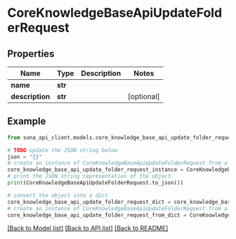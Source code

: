 # CoreKnowledgeBaseApiUpdateFolderRequest


## Properties

Name | Type | Description | Notes
------------ | ------------- | ------------- | -------------
**name** | **str** |  | 
**description** | **str** |  | [optional] 

## Example

```python
from suna_api_client.models.core_knowledge_base_api_update_folder_request import CoreKnowledgeBaseApiUpdateFolderRequest

# TODO update the JSON string below
json = "{}"
# create an instance of CoreKnowledgeBaseApiUpdateFolderRequest from a JSON string
core_knowledge_base_api_update_folder_request_instance = CoreKnowledgeBaseApiUpdateFolderRequest.from_json(json)
# print the JSON string representation of the object
print(CoreKnowledgeBaseApiUpdateFolderRequest.to_json())

# convert the object into a dict
core_knowledge_base_api_update_folder_request_dict = core_knowledge_base_api_update_folder_request_instance.to_dict()
# create an instance of CoreKnowledgeBaseApiUpdateFolderRequest from a dict
core_knowledge_base_api_update_folder_request_from_dict = CoreKnowledgeBaseApiUpdateFolderRequest.from_dict(core_knowledge_base_api_update_folder_request_dict)
```
[[Back to Model list]](../README.md#documentation-for-models) [[Back to API list]](../README.md#documentation-for-api-endpoints) [[Back to README]](../README.md)


